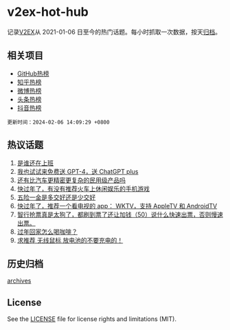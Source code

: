 # v2ex-hot-hub

 记录[V2EX](https://www.v2ex.com/)从 2021-01-06 日至今的热门话题。每小时抓取一次数据，按天[归档](archives)。
 
 ## 相关项目

- [GitHub热榜](https://github.com/lonnyzhang423/github-hot-hub)
- [知乎热榜](https://github.com/lonnyzhang423/zhihu-hot-hub)
- [微博热榜](https://github.com/lonnyzhang423/weibo-hot-hub)
- [头条热榜](https://github.com/lonnyzhang423/toutiao-hot-hub)
- [抖音热榜](https://github.com/lonnyzhang423/douyin-hot-hub)


 `更新时间：2024-02-06 14:09:29 +0800`

## 热议话题

1. [是谁还在上班](https://www.v2ex.com/t/1014557)
1. [我也试试来免费送 GPT-4，送 ChatGPT plus](https://www.v2ex.com/t/1014462)
1. [还有比汽车更精密更复杂的民用级产品吗](https://www.v2ex.com/t/1014429)
1. [快过年了，有没有推荐火车上休闲娱乐的手机游戏](https://www.v2ex.com/t/1014551)
1. [五险一金是多交好还是少交好](https://www.v2ex.com/t/1014439)
1. [快过年了，推荐一个看电视的 app： WKTV，支持 AppleTV 和 AndroidTV](https://www.v2ex.com/t/1014488)
1. [智行抢票真是太狗了，都刷到票了还让加钱（50）说什么快速出票，否则慢速出票。](https://www.v2ex.com/t/1014430)
1. [过年回家怎么喝咖啡？](https://www.v2ex.com/t/1014565)
1. [求推荐 无线鼠标 放电池的不要充电的！](https://www.v2ex.com/t/1014566)

## 历史归档

[archives](archives)

## License

See the [LICENSE](LICENSE) file for license rights and limitations (MIT).
